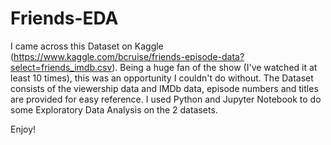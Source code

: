 # Friends-EDA

I came across this Dataset on Kaggle (https://www.kaggle.com/bcruise/friends-episode-data?select=friends_imdb.csv). Being a huge fan of the show (I've watched it at least 10 times), this was an opportunity I couldn't do without. The Dataset consists of the viewership data and IMDb data, episode numbers and titles are provided for easy reference. I used Python and Jupyter Notebook to do some Exploratory Data Analysis on the 2 datasets.

Enjoy!
